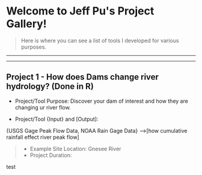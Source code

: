 # Welcome to Jeff Pu's Project Gallery! 
>Here is where you can see a list of tools I developed for various purposes.

---
---

## Project 1 - How does Dams change river hydrology? (Done in R)
>
- Project/Tool Purpose: Discover your dam of interest and how they are changing ur river flow.
- <p>Project/Tool {Input} and [Output]:
{USGS Gage Peak Flow Data, NOAA Rain Gage Data}
-->[how cumulative rainfall effect river peak flow]
>- Example Site Location: Gnesee River
>- Project Duration:

test
